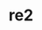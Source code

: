 ---
title: "re2"
layout: cache
categories: [package, develop-2024-03-10]
meta: {"versions": ["2023-09-01"], "compilers": ["apple-clang@=15.0.0", "gcc@=11.4.0"], "oss": ["ubuntu22.04", "ventura"], "platforms": ["darwin", "linux"], "targets": ["aarch64", "neoverse_v1", "neoverse_v2", "x86_64_v3"], "stacks": ["e4s", "e4s-neoverse-v2", "e4s-neoverse_v1", "ml-darwin-aarch64-mps", "ml-linux-x86_64-cpu", "ml-linux-x86_64-cuda", "ml-linux-x86_64-rocm", "root"], "num_specs": 4, "num_specs_by_stack": {"root": 4, "ml-darwin-aarch64-mps": 1, "e4s-neoverse_v1": 1, "e4s-neoverse-v2": 1, "ml-linux-x86_64-cuda": 1, "ml-linux-x86_64-cpu": 1, "e4s": 1, "ml-linux-x86_64-rocm": 1}}
spec_details: [{"hash": "njlhhd2gzavaoof7a77bmx5zfs2epehl", "compiler": "apple-clang@=15.0.0", "versions": ["2023-09-01"], "os": "ventura", "platform": "darwin", "target": "aarch64", "variants": ["build_system=cmake", "build_type=Release", "generator=make", "~ipo", "+pic", "+shared"], "stacks": ["root", "ml-darwin-aarch64-mps"], "size": "-", "tarball": "https://binaries.spack.io/releases/develop-2024-03-10/build_cache/darwin-ventura-aarch64/apple-clang-15.0.0/re2-2023-09-01/darwin-ventura-aarch64-apple-clang-15.0.0-re2-2023-09-01-njlhhd2gzavaoof7a77bmx5zfs2epehl.spack"}, {"hash": "frstnypaox3lwmz445fd5glzhyubs7vn", "compiler": "gcc@=11.4.0", "versions": ["2023-09-01"], "os": "ubuntu22.04", "platform": "linux", "target": "neoverse_v1", "variants": ["build_system=cmake", "build_type=Release", "generator=make", "~ipo", "+pic", "+shared"], "stacks": ["root", "e4s-neoverse_v1"], "size": "-", "tarball": "https://binaries.spack.io/releases/develop-2024-03-10/build_cache/linux-ubuntu22.04-neoverse_v1/gcc-11.4.0/re2-2023-09-01/linux-ubuntu22.04-neoverse_v1-gcc-11.4.0-re2-2023-09-01-frstnypaox3lwmz445fd5glzhyubs7vn.spack"}, {"hash": "sjezzpy34xcbgs7nhuobd2icleu24eay", "compiler": "gcc@=11.4.0", "versions": ["2023-09-01"], "os": "ubuntu22.04", "platform": "linux", "target": "neoverse_v2", "variants": ["build_system=cmake", "build_type=Release", "generator=make", "~ipo", "+pic", "+shared"], "stacks": ["root", "e4s-neoverse-v2"], "size": "-", "tarball": "https://binaries.spack.io/releases/develop-2024-03-10/build_cache/linux-ubuntu22.04-neoverse_v2/gcc-11.4.0/re2-2023-09-01/linux-ubuntu22.04-neoverse_v2-gcc-11.4.0-re2-2023-09-01-sjezzpy34xcbgs7nhuobd2icleu24eay.spack"}, {"hash": "w7pj5elxviqsvpsmasunm7nelznwhamt", "compiler": "gcc@=11.4.0", "versions": ["2023-09-01"], "os": "ubuntu22.04", "platform": "linux", "target": "x86_64_v3", "variants": ["build_system=cmake", "build_type=Release", "generator=make", "~ipo", "+pic", "+shared"], "stacks": ["ml-linux-x86_64-cuda", "ml-linux-x86_64-cpu", "e4s", "ml-linux-x86_64-rocm", "root"], "size": "-", "tarball": "https://binaries.spack.io/releases/develop-2024-03-10/build_cache/linux-ubuntu22.04-x86_64_v3/gcc-11.4.0/re2-2023-09-01/linux-ubuntu22.04-x86_64_v3-gcc-11.4.0-re2-2023-09-01-w7pj5elxviqsvpsmasunm7nelznwhamt.spack"}]
---